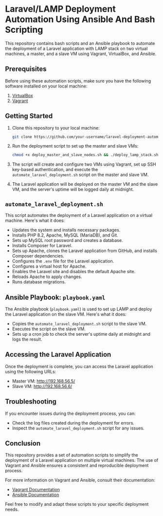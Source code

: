 # Laravel/LAMP Deployment Automation Using Ansible And Bash Scripting

This repository contains bash scripts and an Ansible playbook to automate the deployment of a Laravel application with LAMP stack on two virtual machines, a master, and a slave VM using Vagrant, VirtualBox, and Ansible.

## Prerequisites

Before using these automation scripts, make sure you have the following software installed on your local machine:

1. [VirtualBox](https://www.virtualbox.org/)
2. [Vagrant](https://www.vagrantup.com/)

## Getting Started

1. Clone this repository to your local machine:

    ```bash
    git clone https://github.com/your-username/laravel-deployment-automation.git && cd laravel-deployment-automation
    ```

2. Run the deployment script to set up the master and slave VMs:

    ```bash
    chmod +x deploy_master_and_slave_nodes.sh && ./deploy_lamp_stack.sh
    ```

3. The script will create and configure two VMs using Vagrant, set up SSH key-based authentication, and execute the `automate_laravel_deployment.sh` script on the master and slave VM.

4. The Laravel application will be deployed on the master VM and the slave VM, and the server's uptime will be logged daily at midnight.

## `automate_laravel_deployment.sh`

This script automates the deployment of a Laravel application on a virtual machine. Here's what it does:

- Updates the system and installs necessary packages.
- Installs PHP 8.2, Apache, MySQL (MariaDB), and Git.
- Sets up MySQL root password and creates a database.
- Installs Composer for Laravel.
- Sets up Apache, clones the Laravel application from GitHub, and installs Composer dependencies.
- Configures the `.env` file for the Laravel application.
- Configures a virtual host for Apache.
- Enables the Laravel site and disables the default Apache site.
- Reloads Apache to apply changes.
- Runs database migrations.

## Ansible Playbook: `playbook.yaml`

The Ansible playbook (`playbook.yaml`) is used to set up LAMP and deploy the Laravel application on the slave VM. Here's what it does:

- Copies the `automate_laravel_deployment.sh` script to the slave VM.
- Executes the script on the slave VM.
- Sets up a cron job to check the server's uptime daily at midnight and logs the result.

## Accessing the Laravel Application

Once the deployment is complete, you can access the Laravel application using the following URLs:

- Master VM: http://192.168.56.5/
- Slave VM: http://192.168.56.6/

## Troubleshooting

If you encounter issues during the deployment process, you can:

- Check the log files created during the deployment for errors.
- Inspect the `automate_laravel_deployment.sh` script for any issues.

## Conclusion

This repository provides a set of automation scripts to simplify the deployment of a Laravel application on multiple virtual machines. The use of Vagrant and Ansible ensures a consistent and reproducible deployment process.

For more information on Vagrant and Ansible, consult their documentation:

- [Vagrant Documentation](https://www.vagrantup.com/docs)
- [Ansible Documentation](https://docs.ansible.com/ansible/latest/index.html)

Feel free to modify and adapt these scripts to your specific deployment needs.
